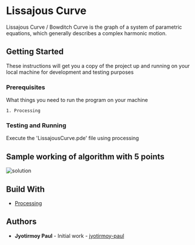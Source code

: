 # Lissajous Curve
Lissajous Curve / Bowditch Curve is the graph of a system of parametric equations, which generally describes a complex harmonic motion.

## Getting Started
These instructions will get you a copy of the project up and running on your local machine for development and testing purposes

### Prerequisites
What things you need to run the program on your machine

```
1. Processing
```
### Testing and Running
Execute the 'LissajousCurve.pde' file using processing

## Sample working of algorithm with 5 points
![solution](https://github.com/jyotirmoy-paul/visual-workspace/blob/master/LissajousCurve/sample/lissajous-curve-table.gif)


## Build With
* [Processing](https://processing.org/)

## Authors
* **Jyotirmoy Paul** - Initial work - [jyotirmoy-paul](https://github.com/jyotirmoy-paul)
